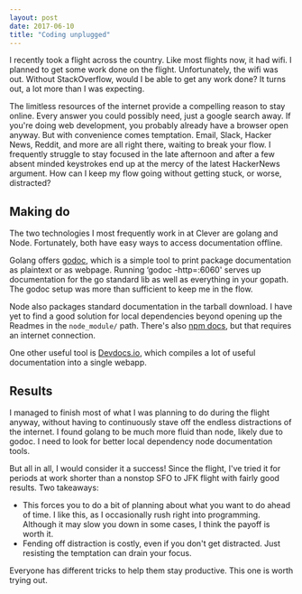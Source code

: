 ```yaml
---
layout: post
date: 2017-06-10
title: "Coding unplugged"
---
```

I recently took a flight across the country. Like most flights now, it had wifi. I planned to get some work done on the flight. Unfortunately, the wifi was out. Without StackOverflow, would I be able to get any work done? It turns out, a lot more than I was expecting.

The limitless resources of the internet provide a compelling reason to stay online. Every answer you could possibly need, just a google search away. If you're doing web development, you probably already have a browser open anyway. But with convenience comes temptation. Email, Slack, Hacker News, Reddit, and more are all right there, waiting to break your flow. I frequently struggle to stay focused in the late afternoon and after a few absent minded keystrokes end up at the mercy of the latest HackerNews argument. How can I keep my flow going without getting stuck, or worse, distracted?

## Making do

The two technologies I most frequently work in at Clever are golang and Node. Fortunately, both have easy ways to access documentation offline.

Golang offers [godoc](https://godoc.org/golang.org/x/tools/cmd/godoc), which is a simple tool to print package documentation as plaintext or as webpage. Running ‘godoc -http=:6060' serves up documentation for the go standard lib as well as everything in your gopath. The godoc setup was more than sufficient to keep me in the flow.

Node also packages standard documentation in the tarball download. I have yet to find a good solution for local dependencies beyond opening up the Readmes in the `node_module/` path. There's also [npm docs](https://docs.npmjs.com/cli/docs), but that requires an internet connection.

One other useful tool is [Devdocs.io](https://devdocs.io/), which compiles a lot of useful documentation into a single webapp.

## Results

I managed to finish most of what I was planning to do during the flight anyway, without having to continuously stave off the endless distractions of the internet. I found golang to be much more fluid than node, likely due to godoc. I need to look for better local dependency node documentation tools.

But all in all, I would consider it a success! Since the flight, I've tried it for periods at work shorter than a nonstop SFO to JFK flight with fairly good results. Two takeaways:

- This forces you to do a bit of planning about what you want to do ahead of time. I like this, as I occasionally rush right into programming. Although it may slow you down in some cases, I think the payoff is worth it.
- Fending off distraction is costly, even if you don't get distracted. Just resisting the temptation can drain your focus.

Everyone has different tricks to help them stay productive. This one is worth trying out.
